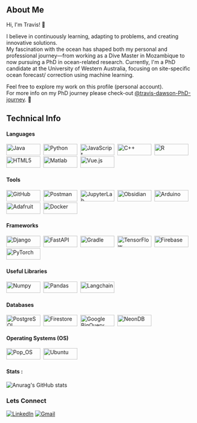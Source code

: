 
## About Me
Hi, I'm Travis! 👋

I believe in continuously learning, adapting to problems, and creating innovative solutions. \
My fascination with the ocean has shaped both my personal and professional journey—from working as a Dive Master in Mozambique to now pursuing a PhD in ocean-related research.
Currently, I'm a PhD candidate at the University of Western Australia, focusing on site-specific ocean forecast/ correction using machine learning.

Feel free to explore my work on this profile (personal account). \
For more info on my PhD journey please check-out [@travis-dawson-PhD-journey](https://github.com/travis-dawson-PhD-journey).  🌊

## Technical Info
#### Languages
<div>
    <img src="https://img.shields.io/badge/Java-007396?style=for-the-badge&logo=java&logoColor=white" title="Java" alt="Java" width="90" height="30"/>&nbsp;
    <img src="https://img.shields.io/badge/Python-3776AB?style=for-the-badge&logo=python&logoColor=white" title="Python" alt="Python" width="90" height="30"/>&nbsp;
    <img src="https://img.shields.io/badge/JavaScript-F7DF1E?style=for-the-badge&logo=javascript&logoColor=black" title="JavaScript" alt="JavaScript" width="90" height="30"/>&nbsp;
    <img src="https://img.shields.io/badge/C%2B%2B-00599C?style=for-the-badge&logo=c%2B%2B&logoColor=white" title="C++" alt="C++" width="90" height="30"/>&nbsp;
    <img src="https://img.shields.io/badge/R-276DC3?style=for-the-badge&logo=r&logoColor=white" title="R" alt="R" width="90" height="30"/>&nbsp;
    <img src="https://img.shields.io/badge/HTML5-E34F26?style=for-the-badge&logo=html5&logoColor=white" title="HTML5" alt="HTML5" width="90" height="30"/>&nbsp;
    <img src="https://img.shields.io/badge/Matlab-0076A8?style=for-the-badge&logo=mathworks&logoColor=white" title="Matlab" alt="Matlab" width="90" height="30"/>&nbsp;
    <img src="https://img.shields.io/badge/Vue.js-4FC08D?style=for-the-badge&logo=vue.js&logoColor=white" title="Vue.js" alt="Vue.js" width="90" height="30"/>&nbsp;

</div>

#### Tools
<div>
  <img src="https://img.shields.io/badge/GitHub-181717?style=for-the-badge&logo=github&logoColor=white" title="GitHub" alt="GitHub" width="90" height="30"/>&nbsp;
  <img src="https://img.shields.io/badge/Postman-FF6C37?style=for-the-badge&logo=postman&logoColor=white" title="Postman" alt="Postman" width="90" height="30"/>&nbsp;
  <img src="https://img.shields.io/badge/JupyterLab-F37626?style=for-the-badge&logo=jupyter&logoColor=white" title="JupyterLab" alt="JupyterLab" width="90" height="30"/>&nbsp;
  <img src="https://img.shields.io/badge/Obsidian-483699?style=for-the-badge&logo=obsidian&logoColor=white" title="Obsidian" alt="Obsidian" width="90" height="30"/>&nbsp;
  <img src="https://img.shields.io/badge/Arduino-00979D?style=for-the-badge&logo=arduino&logoColor=white" title="Arduino" alt="Arduino" width="90" height="30"/>&nbsp;
  <img src="https://img.shields.io/badge/adafruit-000000?style=for-the-badge&logo=adafruit&logoColor=white" title="Adafruit" alt="Adafruit" width="90" height="30"/>&nbsp;
  <img src="https://img.shields.io/badge/Docker-2496ED?style=for-the-badge&logo=docker&logoColor=white" title="Docker" alt="Docker" width="90" height="30"/>&nbsp;
</div>

#### Frameworks
<div>
  <img src="https://img.shields.io/badge/Django-092E20?style=for-the-badge&logo=django&logoColor=green" title="Django" alt="Django" width="90" height="30"/>&nbsp;
  <img src="https://img.shields.io/badge/fastapi-009688?style=for-the-badge&logo=fastapi&logoColor=white" title="FastAPI" alt="FastAPI" width="90" height="30"/>&nbsp;
  <img src="https://img.shields.io/badge/gradle-02303A?style=for-the-badge&logo=gradle&logoColor=white" title="Gradle" alt="Gradle" width="90" height="30"/>&nbsp;
  <img src="https://img.shields.io/badge/TensorFlow-FF6F00?style=for-the-badge&logo=tensorflow&logoColor=white" title="TensorFlow" alt="TensorFlow" width="90" height="30"/>&nbsp;
  <img src="https://img.shields.io/badge/Firebase-FFCA28?style=for-the-badge&logo=firebase&logoColor=black" title="Firebase" alt="Firebase" width="90" height="30"/>&nbsp;
  <img src="https://img.shields.io/badge/PyTorch-EE4C2C?style=for-the-badge&logo=pytorch&logoColor=white" title="PyTorch" alt="PyTorch" width="90" height="30"/>&nbsp;
</div>

#### Useful Libraries
<div>
  <img src="https://img.shields.io/badge/Numpy-013243?style=for-the-badge&logo=numpy&logoColor=white" title="Numpy" alt="Numpy" width="90" height="30"/>&nbsp;
  <img src="https://img.shields.io/badge/Pandas-150458?style=for-the-badge&logo=pandas&logoColor=white" title="Pandas" alt="Pandas" width="90" height="30"/>&nbsp;
  <img src="https://img.shields.io/badge/LangChain-00F57F?style=for-the-badge&logo=LangChain&logoColor=white" title="Langchain" alt="Langchain" width="90" height="30"/>&nbsp;
</div>

#### Databases
<div>
  <img src="https://img.shields.io/badge/PostgreSQL-336791?style=for-the-badge&logo=postgresql&logoColor=white" title="PostgreSQL" alt="PostgreSQL" width="90" height="30"/>&nbsp;
  <img src="https://img.shields.io/badge/Firestore-FFCA28?style=for-the-badge&logo=firebase&logoColor=black" title="Firestore" alt="Firestore" width="90" height="30"/>&nbsp;
  <img src="https://img.shields.io/badge/Google%20BigQuery-4285F4?style=for-the-badge&logo=google%20cloud&logoColor=white" title="Google BigQuery" alt="Google BigQuery" width="90" height="30"/>&nbsp;
  <img src="https://img.shields.io/badge/Neon-00AEEF?style=for-the-badge&logo=neon&logoColor=white" title="NeonDB" alt="NeonDB" width="90" height="30"/>&nbsp;
</div>



#### Operating Systems (OS)
<div>
  <img src="https://img.shields.io/badge/Pop!_OS-48B9C7?style=for-the-badge&logo=Pop!_OS&logoColor=white" title="Pop_OS" alt="Pop_OS" width="90" height="30"/>&nbsp;
  <img src="https://img.shields.io/badge/Ubuntu-E95420?style=for-the-badge&logo=ubuntu&logoColor=white" title="Ubuntu" alt="Ubuntu" width="90" height="30"/>&nbsp;
</div>





#### Stats :
![Anurag's GitHub stats](https://github-readme-stats.vercel.app/api?username=trav-d13&show_icons=true&theme=cobalt)

### Lets Connect
[![LinkedIn](https://img.shields.io/badge/LinkedIn-2CA5E0?style=for-the-badge&logo=linkedin&logoColor=white)](https://www.linkedin.com/in/travdawson)
[![Gmail](https://img.shields.io/badge/Gmail-red?style=for-the-badge&logo=gmail&logoColor=white)](travisdawson64@gmail.com) 

